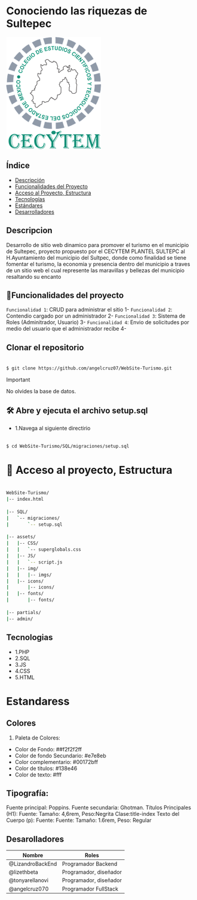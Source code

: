 # Conociendo las riquezas de Sultepec 
![Logo CECYTEM](/assets/img/cecytem-logo.png)


## Índice
- [Descripción](#descripcion)
- [Funcionalidades del Proyecto](#hammerfuncionalidades-del-proyecto)
- [Acceso al Proyecto, Estructura](#-acceso-al-proyecto-estructura)
- [Tecnologías](#tecnologias)
- [Estándares](#estandares)
- [Desarrolladores](#desarrolladores)

## Descripcion
Desarrollo de sitio web dinamico para promover el turismo en el municipio de Sultepec, 
proyecto propuesto por el CECYTEM PLANTEL SULTEPC al H.Ayuntamiento del municipio del Sultpec,
donde como finalidad se tiene fomentar el turismo, la economia y presencia dentro del municipio 
a traves de un sitio web el cual represente  las maravillas y bellezas del municipio resaltando su encanto

## :hammer:Funcionalidades del proyecto
`Funcionalidad 1`: CRUD para administrar el sitio 1-
`Funcionalidad 2`: Contendio cargado por un administrador 2-
`Funcionalidad 3`: Sistema de Roles (Adminitrador, Usuario) 3-
`Funcionalidad 4`: Envio de solicitudes por medio del usuario que el administrador recibe 4-

## Clonar el repositorio

```bash

$ git clone https://github.com/angelcruz07/WebSite-Turismo.git

```

> [!IMPORTANT]
> No olvides la base de datos.

## 🛠️ Abre y ejecuta el archivo setup.sql
- 1.Navega al siguiente directirio

```bash

$ cd WebSite-Turismo/SQL/migraciones/setup.sql 

```



# 📁 Acceso al proyecto, Estructura

```bash

WebSite-Turismo/
|-- index.html

|-- SQL/
|   `-- migraciones/
|       `-- setup.sql

|-- assets/
|   |-- CSS/
|   |   `-- superglobals.css
|   |-- JS/
|   |   `-- script.js
|   |-- img/
|   |   |-- imgs/
|   |-- icons/
|       |-- icons/
|   |-- fonts/
|       |-- fonts/

|-- partials/
|-- admin/

```


## Tecnologias

- 1.PHP
- 2.SQL
- 3.JS
- 4.CSS
- 5.HTML

# Estandaress

## Colores

1. Paleta de Colores:
- Color de Fondo: ##f2f2f2ff
- Color de fondo Secundario: #e7e8eb
- Color complementario: #00172bff
- Color de titulos: #138e46
- Color de texto: #fff

## Tipografía:
Fuente principal: Poppins.
Fuente secundaria: Ghotman.
Títulos Principales (H1): Fuente: Tamaño: 4,6rem, Peso:Negrita Clase:title-index
Texto del Cuerpo (p): Fuente: Fuente: Tamaño: 1.6rem, Peso: Regular

## Desarolladores

| Nombre                           | Roles                  |
| -------------------------------- | ---------------------- |
| @LizandroBackEnd                 | Programador Backend    |
| @lizethbeta                      | Programador, diseñador |
| @tonyarellanovi                  | Programador, diseñador |
| @angelcruz070                    | Programador FullStack  |
